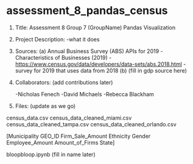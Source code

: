 # assessment_8_pandas_census
1. Title: Assessment 8 Group 7 (GroupName) Pandas Visualization

2. Project Description:
-what it does


3. Sources:
	(a) Annual Business Survey (ABS) APIs for 2019 
		-Characteristics of Businesses (2019) 
		-https://www.census.gov/data/developers/data-sets/abs.2018.html
		-survey for 2019 that uses data from 2018
	(b) (fill in gdp source here)


4. Collaborators: (add contributions later)

	-Nicholas Fenech
	-David Michaels
	-Rebecca Blackham

5. Files: (update as we go)

census_data.csv
census_data_cleaned_miami.csv
census_data_cleaned_tampa.csv
census_data_cleaned_orlando.csv

[Municipality
GEO_ID
Firm_Sale_Amount
Ethnicity
Gender
Employee_Amount
Amount_of_Firms
State]

bloopbloop.ipynb (fill in name later)

